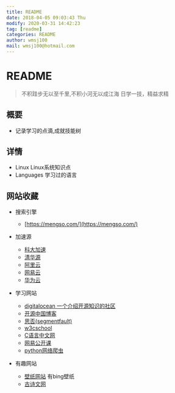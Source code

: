 ```yaml
---
title: README
date: 2018-04-05 09:03:43 Thu
modify: 2020-03-31 14:42:23 
tag: [readme]
categories: README
author: wmsj100
mail: wmsj100@hotmail.com
---
```


# README

> 不积跬步无以至千里,不积小河无以成江海
> 日学一技，精益求精

## 概要

- 记录学习的点滴,成就技能树

## 详情

- Linux Linux系统知识点
- Languages 学习过的语言

## 网站收藏

- 搜索引擎
	- [https://mengso.com/](https://mengso.com/)
- 加速源
	- [科大加速](http://mirrors.ustc.edu.cn/)
	- [清华源](https://mirror.tuna.tsinghua.edu.cn/help/alpine/)
	- [阿里云](https://mirrors.aliyun.com/alpine/)
	- [网易云](http://mirrors.163.com/)
	- [华为云](https://mirrors.huaweicloud.com/)

- 学习网站
	- [digitalocean 一个介绍开源知识的社区](https://cloud.digitalocean.com)
	- [开源中国博客](https://www.oschina.net/blog)
	- [思否(segmentfault)](https://segmentfault.com/ls/1650000021313333)
	- [w3cschool](https://www.w3cschool.cn/vip?fcode=popup)
	- [C语言中文网](http://c.biancheng.net/cpp/linux/)
	- [网易公开课](https://www.icourse163.org/course/PKU-1205809805)
	- [python网络爬虫](https://edu.hellobi.com/course/157/overview)
- 有趣网站
	- [壁纸网站](https://wallpaper.wispx.cn/) 有bing壁纸
	- [古诗文网](https://www.gushiwen.org/)
